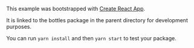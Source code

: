 This example was bootstrapped with [Create React App](https://github.com/facebook/create-react-app).

It is linked to the bottles package in the parent directory for development purposes.

You can run `yarn install` and then `yarn start` to test your package.
